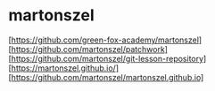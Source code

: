 # martonszel
[https://github.com/green-fox-academy/martonszel]
[https://github.com/martonszel/patchwork]
[https://github.com/martonszel/git-lesson-repository]
[https://martonszel.github.io/]
[https://github.com/martonszel/martonszel.github.io]